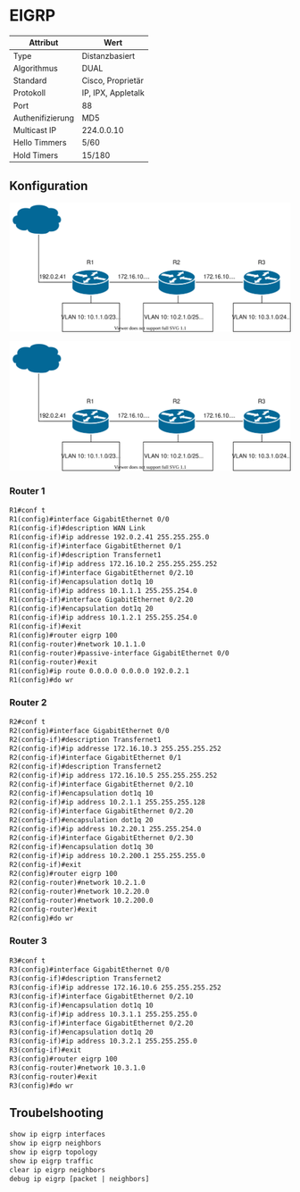 # EIGRP

| Attribut         | Wert               |
| ---------------- | ------------------ |
| Type             | Distanzbasiert     |
| Algorithmus      | DUAL               |
| Standard         | Cisco, Proprietär  |
| Protokoll        | IP, IPX, Appletalk |
| Port             | 88                 |
| Authenifizierung | MD5                |
| Multicast IP     | 224.0.0.10         |
| Hello Timmers    | 5/60               |
| Hold Timers      | 15/180             |

## Konfiguration

![EIGRP Beispiel](../.gitbook/assets/routing.svg)

![EIGRP Beispiel](../.gitbook/assets/rip.svg)

### Router 1

```
R1#conf t
R1(config)#interface GigabitEthernet 0/0
R1(config-if)#description WAN Link
R1(config-if)#ip addresse 192.0.2.41 255.255.255.0
R1(config-if)#interface GigabitEthernet 0/1
R1(config-if)#description Transfernet1
R1(config-if)#ip address 172.16.10.2 255.255.255.252
R1(config-if)#interface GigabitEthernet 0/2.10
R1(config-if)#encapsulation dot1q 10
R1(config-if)#ip address 10.1.1.1 255.255.254.0
R1(config-if)#interface GigabitEthernet 0/2.20
R1(config-if)#encapsulation dot1q 20
R1(config-if)#ip address 10.1.2.1 255.255.254.0
R1(config-if)#exit
R1(config)#router eigrp 100
R1(config-router)#network 10.1.1.0
R1(config-router)#passive-interface GigabitEthernet 0/0
R1(config-router)#exit
R1(config)#ip route 0.0.0.0 0.0.0.0 192.0.2.1
R1(config)#do wr
```

### Router 2

```
R2#conf t
R2(config)#interface GigabitEthernet 0/0
R2(config-if)#description Transfernet1
R2(config-if)#ip addresse 172.16.10.3 255.255.255.252
R2(config-if)#interface GigabitEthernet 0/1
R2(config-if)#description Transfernet2
R2(config-if)#ip address 172.16.10.5 255.255.255.252
R2(config-if)#interface GigabitEthernet 0/2.10
R2(config-if)#encapsulation dot1q 10
R2(config-if)#ip address 10.2.1.1 255.255.255.128
R2(config-if)#interface GigabitEthernet 0/2.20
R2(config-if)#encapsulation dot1q 20
R2(config-if)#ip address 10.2.20.1 255.255.254.0
R2(config-if)#interface GigabitEthernet 0/2.30
R2(config-if)#encapsulation dot1q 30
R2(config-if)#ip address 10.2.200.1 255.255.255.0
R2(config-if)#exit
R2(config)#router eigrp 100
R2(config-router)#network 10.2.1.0
R2(config-router)#network 10.2.20.0
R2(config-router)#network 10.2.200.0
R2(config-router)#exit
R2(config)#do wr
```

### Router 3

```
R3#conf t
R3(config)#interface GigabitEthernet 0/0
R3(config-if)#description Transfernet2
R3(config-if)#ip addresse 172.16.10.6 255.255.255.252
R3(config-if)#interface GigabitEthernet 0/2.10
R3(config-if)#encapsulation dot1q 10
R3(config-if)#ip address 10.3.1.1 255.255.255.0
R3(config-if)#interface GigabitEthernet 0/2.20
R3(config-if)#encapsulation dot1q 20
R3(config-if)#ip address 10.3.2.1 255.255.255.0
R3(config-if)#exit
R3(config)#router eigrp 100
R3(config-router)#network 10.3.1.0
R3(config-router)#exit
R3(config)#do wr
```

## Troubelshooting

```
show ip eigrp interfaces
show ip eigrp neighbors
show ip eigrp topology
show ip eigrp traffic
clear ip eigrp neighbors
debug ip eigrp [packet | neighbors]
```
